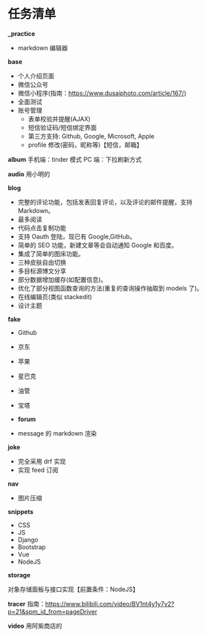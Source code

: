 # 任务清单

**\_practice**

- markdown 编辑器

**base**

- 个人介绍页面
- 微信公众号
- 微信小程序(指南：https://www.dusaiphoto.com/article/167/)
- 全面测试
- 账号管理
  - 表单校验并提醒(AJAX)
  - 短信验证码/短信绑定界面
  - 第三方支持: Github, Google, Microsoft, Apple
  - profile 修改(密码，昵称等)【短信，邮箱】

**album**
手机端：tinder 模式
PC 端：下拉刷新方式

**audio**
用小明的

**blog**

- 完整的评论功能，包括发表回复评论，以及评论的邮件提醒，支持 Markdown。
- 最多阅读
- 代码点击复制功能
- 支持 Oauth 登陆，现已有 Google,GitHub。
- 简单的 SEO 功能，新建文章等会自动通知 Google 和百度。
- 集成了简单的图床功能。
- 三种皮肤自由切换
- 多目标源博文分享
- 部分数据增加缓存(如配置信息)。
- 优化了部分视图函数查询的方法(重复的查询操作抽取到 models 了)。
- 在线编辑页(类似 stackedit)
- 设计主题

**fake**

- Github
- 京东
- 苹果
- 星巴克
- 油管
- 宝塔

- **forum**

- message 的 markdown 渲染

**joke**

- 完全采用 drf 实现
- 实现 feed 订阅

**nav**

- 图片压缩

**snippets**

- CSS
- JS
- Django
- Bootstrap
- Vue
- NodeJS

**storage**

对象存储面板与接口实现【前置条件：NodeJS】

**tracer**
指南：https://www.bilibili.com/video/BV1nt4y1y7v2?p=21&spm_id_from=pageDriver

**video**
用阿紫商店的
